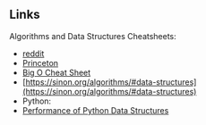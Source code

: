 ## Links

Algorithms and Data Structures Cheatsheets:
* [reddit](https://www.reddit.com/r/learnprogramming/comments/3gpvyx/algorithms_and_data_structures_cheat_sheets/)
* [Princeton](http://algs4.cs.princeton.edu/cheatsheet/)
* [Big O Cheat Sheet](http://bigocheatsheet.com/)
* [https://sinon.org/algorithms/#data-structures](https://sinon.org/algorithms/#data-structures)
* Python:
 * [Performance of Python Data Structures](https://wiki.python.org/moin/TimeComplexity)
